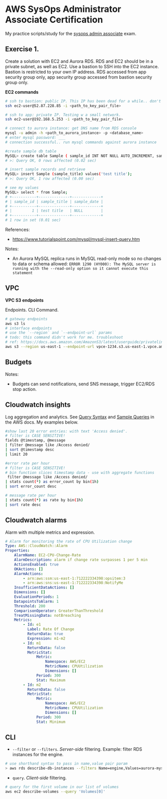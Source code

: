 # AWS SysOps Administrator Associate Certification
My practice scripts/study for the [sysops admin associate](https://aws.amazon.com/certification/certified-sysops-admin-associate/) exam. 


## Exercise 1.

Create a solution with EC2 and Aurora RDS. RDS and EC2 should be in a private subnet, as well as EC2. Use a bastion to SSH into the EC2 instance. Bastion is restricted to your own IP address. RDS accessed from app security group only, app security group accessed from bastion security group only.  

**EC2 commands**
```sh
# ssh to bastion: public IP. This IP has been dead for a while.. don't even try it 😂
ssh ec2-user@52.87.228.85 -i <path_to_key_pair_file>

# ssh to app: private IP. Testing w a small network. 
ssh ec2-user@192.168.5.253 -i <path_to_key_pair_file>

# connect to aurora instance: get DNS name from RDS console
mysql -u admin -h <path_to_aurora_instance> -p <database_name>
# enter mysql password: ___ 
# connection successful.. run mysql commands against aurora instance

#create sample db table
MySQL> create table Sample ( sample_id INT NOT NULL AUTO_INCREMENT, sample_title varchar(128) not null, sample_date date, primary key (sample_id) );
# >: Query OK, 0 rows affected (0.02 sec)

# insert sample records and retrieve
MySQL> insert Sample (sample_title) values('test title');
# >: Query OK, 1 row affected (0.00 sec)

# see my values
MySQL> select * from Sample;
# +-----------+--------------+-------------+
# | sample_id | sample_title | sample_date |
# +-----------+--------------+-------------+
# |         1 | test title   | NULL        |
# +-----------+--------------+-------------+
# 1 row in set (0.01 sec)
```

References: 
- https://www.tutorialspoint.com/mysql/mysql-insert-query.htm

Notes: 
- An Aurora MySQL replica runs in MySQL read-only mode so no changes to data or schema allowed: `ERROR 1290 (HY000): The MySQL server is running with the --read-only option so it cannot execute this statement`

## VPC
**VPC S3 endpoints**

Endpoints. CLI Command. 
```sh
# gateway endpoints
aws s3 ls
# interface endpoints
# use the `--region` and `--endpoint-url` params
# todo: this command didn't work for me. troubleshoot 
# ref: https://docs.aws.amazon.com/AmazonS3/latest/userguide/privatelink-interface-endpoints.html
aws s3 --region us-east-1 --endpoint-url vpce-1234.s3.us-east-1.vpce.amazonaws.com ls
```

## Budgets

Notes: 
- Budgets can send notifications, send SNS message, trigger EC2/RDS stop action. 

## Cloudwatch insights
Log aggregation and analytics. See [Query Syntax](https://docs.aws.amazon.com/AmazonCloudWatch/latest/logs/CWL_QuerySyntax.html) and [Sample Queries](https://docs.aws.amazon.com/AmazonCloudWatch/latest/logs/CWL_QuerySyntax-examples.html) in the AWS docs. My examples below.
```sh
#show last 20 error entries: with text 'Access denied'. 
# filter is CASE SENSITIVE!
fields @timestamp, @message
| filter @message like /Access denied/
| sort @timestamp desc
| limit 20

#error rate per hour
# filter is CASE SENSITIVE!
# bin function slices timestamp data - use with aggregate functions
 filter @message like /Access denied/
| stats count(*) as error_count by bin(1h)
| sort error_count desc

# message rate per hour
| stats count(*) as rate by bin(1h)
| sort rate desc
```

## Cloudwatch alarms
Alarm with multiple metrics and expression. 
```yml
# Alarm for monitoring the rate of CPU Utilization change 
Type: AWS::CloudWatch::Alarm
Properties:
    AlarmName: EC2-CPU-Change-Rate
    AlarmDescription: alarm if change rate surpasses 1 per 5 min
    ActionsEnabled: true
    OKActions: []
    AlarmActions:
        - arn:aws:ssm:us-east-1:712222334398:opsitem:3
        - arn:aws:sns:us-east-1:712222334398:NotifyMe
    InsufficientDataActions: []
    Dimensions: []
    EvaluationPeriods: 1
    DatapointsToAlarm: 1
    Threshold: 200
    ComparisonOperator: GreaterThanThreshold
    TreatMissingData: notBreaching
    Metrics:
        - Id: e1
          Label: Rate Of Change
          ReturnData: true
          Expression: m1-m2
        - Id: m1
          ReturnData: false
          MetricStat:
              Metric:
                  Namespace: AWS/EC2
                  MetricName: CPUUtilization
                  Dimensions: []
              Period: 300
              Stat: Maximum
        - Id: m2
          ReturnData: false
          MetricStat:
              Metric:
                  Namespace: AWS/EC2
                  MetricName: CPUUtilization
                  Dimensions: []
              Period: 300
              Stat: Minimum

```

## CLI

- `--filter` or `--filters`. _Server-side_ filtering. Example: filter RDS instances for the engine. 
```sh
# use shorthand syntax to pass in name,value pair param
> aws rds describe-db-instances --filters Name=engine,Values=aurora-mysql
```

- `query`. _Client-side_ filtering. 
```sh
# query for the first volume in our list of volumes
aws ec2 describe-volumes --query 'Volumes[0]'
```
